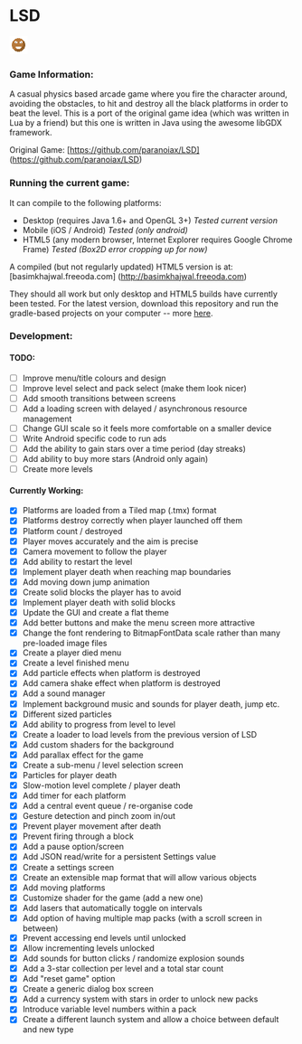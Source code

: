 # LSD

![](./android/assets/images/icon.png)

### Game Information:
A casual physics based arcade game where you fire the character around, avoiding the obstacles, to hit and destroy all the black platforms in order to beat the level.  This is a port of the original game idea (which was written in Lua by a friend) but this one is written in Java using the awesome libGDX framework. 

Original Game: [https://github.com/paranoiax/LSD] (https://github.com/paranoiax/LSD)

### Running the current game:
It can compile to the following platforms:
- Desktop (requires Java 1.6+ and OpenGL 3+) *Tested current version*
- Mobile (iOS / Android) *Tested (only android)*
- HTML5 (any modern browser, Internet Explorer requires Google Chrome Frame) *Tested (Box2D error cropping up for now)*

A compiled (but not regularly updated) HTML5 version is at: [basimkhajwal.freeoda.com] (http://basimkhajwal.freeoda.com)

They should all work but only desktop and HTML5 builds have currently been tested. For the latest version, download this repository and run the gradle-based projects on your computer -- more [here](https://github.com/libgdx/libgdx/wiki/Gradle-on-the-Commandline).

### Development:

#### TODO:
- [ ] Improve menu/title colours and design
- [ ] Improve level select and pack select (make them look nicer)
- [ ] Add smooth transitions between screens
- [ ] Add a loading screen with delayed / asynchronous resource management
- [ ] Change GUI scale so it feels more comfortable on a smaller device
- [ ] Write Android specific code to run ads
- [ ] Add the ability to gain stars over a time period (day streaks)
- [ ] Add ability to buy more stars (Android only again)
- [ ] Create more levels

#### Currently Working:
- [x] Platforms are loaded from a Tiled map (.tmx) format
- [x] Platforms destroy correctly when player launched off them
- [x] Platform count / destroyed
- [x] Player moves accurately and the aim is precise
- [x] Camera movement to follow the player
- [x] Add ability to restart the level
- [x] Implement player death when reaching map boundaries
- [x] Add moving down jump animation
- [x] Create solid blocks the player has to avoid
- [x] Implement player death with solid blocks
- [x] Update the GUI and create a flat theme
- [x] Add better buttons and make the menu screen more attractive
- [x] Change the font rendering to BitmapFontData scale rather than many pre-loaded image files
- [x] Create a player died menu
- [x] Create a level finished menu
- [x] Add particle effects when platform is destroyed
- [x] Add camera shake effect when platform is destroyed
- [x] Add a sound manager
- [x] Implement background music and sounds for player death, jump etc.
- [x] Different sized particles
- [x] Add ability to progress from level to level
- [x] Create a loader to load levels from the previous version of LSD
- [x] Add custom shaders for the background
- [x] Add parallax effect for the game
- [x] Create a sub-menu / level selection screen
- [x] Particles for player death
- [x] Slow-motion level complete / player death
- [x] Add timer for each platform
- [x] Add a central event queue / re-organise code
- [x] Gesture detection and pinch zoom in/out
- [x] Prevent player movement after death
- [x] Prevent firing through a block
- [x] Add a pause option/screen
- [x] Add JSON read/write for a persistent Settings value
- [x] Create a settings screen
- [x] Create an extensible map format that will allow various objects
- [x] Add moving platforms
- [x] Customize shader for the game (add a new one)
- [x] Add lasers that automatically toggle on intervals
- [x] Add option of having multiple map packs (with a scroll screen in between)
- [x] Prevent accessing end levels until unlocked
- [x] Allow incrementing levels unlocked
- [x] Add sounds for button clicks / randomize explosion sounds
- [x] Add a 3-star collection per level and a total star count
- [x] Add "reset game" option
- [x] Create a generic dialog box screen
- [x] Add a currency system with stars in order to unlock new packs
- [x] Introduce variable level numbers within a pack
- [x] Create a different launch system and allow a choice between default and new type